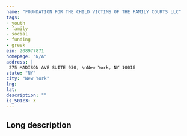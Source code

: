 ```yaml
---
name: "FOUNDATION FOR THE CHILD VICTIMS OF THE FAMILY COURTS LLC"
tags:
- youth
- family
- social
- funding
- greek
ein: 208977871
homepage: "N/A"
address: |
 275 MADISON AVE SUITE 930, \nNew York, NY 10016
state: "NY"
city: "New York"
lng: 
lat: 
description: ""
is_501c3: X
---
```


## Long description


